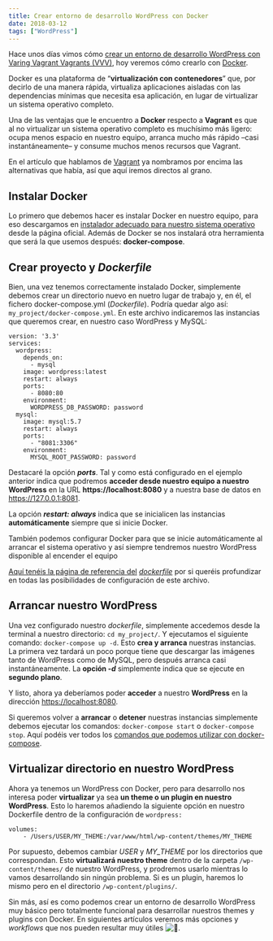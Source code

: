 ```yaml
---
title: Crear entorno de desarrollo WordPress con Docker
date: 2018-03-12
tags: ["WordPress"]
---
```


Hace unos días vimos cómo [crear un entorno de desarrollo WordPress con Varing Vagrant Vagrants (VVV)](https://barcia.gal/blog/crear-entorno-de-desarrollo-wordpress-con-varing-vagrant-vagrants/), hoy veremos cómo crearlo con [Docker](https://www.docker.com).

Docker es una plataforma de “**virtualización con contenedores**” que, por decirlo de una manera rápida, virtualiza aplicaciones aisladas con las dependencias mínimas que necesita esa aplicación, en lugar de virtualizar un sistema operativo completo.

Una de las ventajas que le encuentro a **Docker** respecto a **Vagrant** es que al no virtualizar un sistema operativo completo es muchísimo más ligero: ocupa menos espacio en nuestro equipo, arranca mucho más rápido –casi instantáneamente– y consume muchos menos recursos que Vagrant.

En el artículo que hablamos de [Vagrant](https://barcia.gal/blog/crear-entorno-de-desarrollo-wordpress-con-varing-vagrant-vagrants/) ya nombramos por encima las alternativas que había, así que aquí iremos directos al grano.

## Instalar Docker

Lo primero que debemos hacer es instalar Docker en nuestro equipo, para eso descargamos en [instalador adecuado para nuestro sistema operativo](https://docs.docker.com/install/) desde la página oficial. Además de Docker se nos instalará otra herramienta que será la que usemos después: **docker-compose**.

## Crear proyecto y _Dockerfile_

Bien, una vez tenemos correctamente instalado Docker, simplemente debemos crear un directorio nuevo en nuetro lugar de trabajo y, en él, el fichero docker-compose.yml (_Dockerfile_). Podría quedar algo así: `my_project/docker-compose.yml`. En este archivo indicaremos las instancias que queremos crear, en nuestro caso WordPress y MySQL:

    version: '3.3'
    services:
      wordpress:
        depends_on:
          - mysql
        image: wordpress:latest
        restart: always
        ports:
          - 8080:80
        environment:
          WORDPRESS_DB_PASSWORD: password
      mysql:
        image: mysql:5.7
        restart: always
        ports:
          - "8081:3306"
        environment:
          MYSQL_ROOT_PASSWORD: password

Destacaré la opción **_ports_**. Tal y como está configurado en el ejemplo anterior indica que podremos **acceder desde nuestro equipo a nuestro WordPress** en la URL **https://localhost:8080** y a nuestra base de datos en https://127.0.0.1:8081.

La opción **_restart: always_** indica que se inicialicen las instancias **automáticamente** siempre que si inicie Docker.

También podemos configurar Docker para que se inicie automáticamente al arrancar el sistema operativo y así siempre tendremos nuestro WordPress disponible al encender el equipo

[Aquí tenéis la página de referencia del](https://docs.docker.com/compose/compose-file/) _[dockerfile](https://docs.docker.com/compose/compose-file/)_ por si queréis profundizar en todas las posibilidades de configuración de este archivo.

## Arrancar nuestro WordPress

Una vez configurado nuestro _dockerfile_, simplemente accedemos desde la terminal a nuestro directorio: `cd my_project/`. Y ejecutamos el siguiente comando: `docker-compose up -d`. Esto **crea y arranca** nuestras instancias. La primera vez tardará un poco porque tiene que descargar las imágenes tanto de WordPress como de MySQL, pero después arranca casi instantáneamente. La **opción _-d_** simplemente indica que se ejecute en **segundo plano**.

Y listo, ahora ya deberíamos poder **acceder** a nuestro **WordPress** en la dirección [https://localhost:8080](https://localhost:8080).

Si queremos volver a **arrancar** o **detener** nuestras instancias simplemente debemos ejecutar los comandos: `docker-compose start` o `docker-compose stop`. Aquí podéis ver todos los [comandos que podemos utilizar con docker-compose](https://docs.docker.com/compose/reference/overview/).

## Virtualizar directorio en nuestro WordPress

Ahora ya tenemos un WordPress con Docker, pero para desarrollo nos interesa poder **virtualizar** ya sea **un theme o un plugin en nuestro WordPress**. Esto lo haremos añadiendo la siguiente opción en nuestro Dockerfile dentro de la configuración de `wordpress:`

    volumes:
        - /Users/USER/MY_THEME:/var/www/html/wp-content/themes/MY_THEME

Por supuesto, debemos cambiar _USER_ y _MY_THEME_ por los directorios que correspondan. Esto **virtualizará nuestro theme** dentro de la carpeta `/wp-content/themes/` de nuestro WordPress, y prodremos usarlo mientras lo vamos desarrollando sin ningún problema. Si es un plugin, haremos lo mismo pero en el directorio `/wp-content/plugins/`.

Sin más, así es como podemos crear un entorno de desarrollo WordPress muy básico pero totalmente funcional para desarrollar nuestros themes y plugins con Docker. En siguientes artículos veremos más opciones y _workflows_ que nos pueden resultar muy útiles ![🙂](https://s.w.org/images/core/emoji/2.4/svg/1f642.svg).
